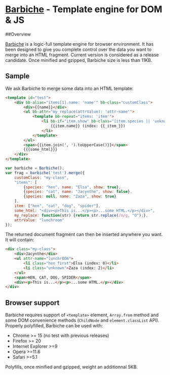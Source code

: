 # [Barbiche](https://manubb.github.io/barbiche) - Template engine for DOM &amp; JS

##Overview

[Barbiche](https://manubb.github.io/barbiche) is a logic-full template engine for browser environment. It has been designed to give you complete control over the data you want to merge into an HTML fragment. Current version is considered as a release candidate. Once minified and gzipped, Barbiche size is less than 11KB.

## Sample

We ask Barbiche to merge some data into an HTML template:
```html
<template id="test">
	<div bb-alias="items[1].name: 'name'" bb-class="customClass">
		<div>{{name}}</div>
		<ul bb-attr="my_replace(attrValue): 'attr-name'">
			<template bb-repeat="items: 'item'">
				<li bb-if="item.show" bb-class="[item.species || 'unknown', (_item_ == 0): 'first']">
					{{item.name}} (index: {{_item_}})
				</li>
			</template>
		</ul>
		<span>{{item.join(', ').toUpperCase()}}</span>
		{{{some_html}}}
	</div>
</template>
```
```js
var barbiche = Barbiche();
var frag = barbiche('test').merge({
	customClass: "my-class",
	"items": [
		{species: "hen", name: "Elsa", show: true},
		{species: "cat", name: "Jacynthe", show: false},
		{species: null, name: "Zaza", show: true}
	],
	item: ["hen", "cat", "dog", "spider"],
	some_html: "<div><p>This is...</p><p>...some HTML.</p></div>",
	my_replace: function(str) {return str.replace(/o/g, "O");},
	attrValue: "lunchroom"
});
```
The returned document fragment can then be inserted anywhere you want. It will contain:

```html
<div class="my-class">
	<div>Jacynthe</div>
	<ul attr-name="lunchrOOm">
		<li class="hen first">Elsa (index: 0)</li>
		<li class="unknown">Zaza (index: 2)</li>
	</ul>
	<span>HEN, CAT, DOG, SPIDER</span>
	<div><p>This is...</p><p>...some HTML.</p></div>
</div>
```

## Browser support

Barbiche requires support of `<template>` element, `Array.from` method and some DOM convenience methods (`ChildNode` and `element.classList` API). Properly polyfilled, Barbiche can be used with:

* Chrome >= 15 (no test with previous releases)
* Firefox >= 20
* Internet Explorer >=9
* Opera >=11.6
* Safari >=5.1

Polyfills, once minified and gzipped, weight an additionnal 5KB.
